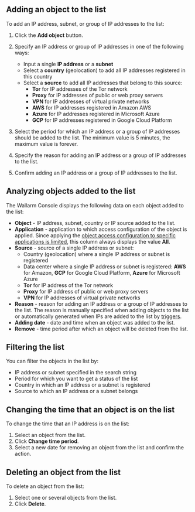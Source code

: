 ## Adding an object to the list

To add an IP address, subnet, or group of IP addresses to the list:

1. Click the **Add object** button.
2. Specify an IP address or group of IP addresses in one of the following ways:

    * Input a single **IP address** or a **subnet**
    * Select a **country** (geolocation) to add all IP addresses registered in this country
    * Select a **source** to add all IP addresses that belong to this source:
        * **Tor** for IP addresses of the Tor network
        * **Proxy** for IP addresses of public or web proxy servers
        * **VPN** for IP addresses of virtual private networks
        * **AWS** for IP addresses registered in Amazon AWS
        * **Azure** for IP addresses registered in Microsoft Azure
        * **GCP** for IP addresses registered in Google Cloud Platform
3. Select the period for which an IP address or a group of IP addresses should be added to the list. The minimum value is 5 minutes, the maximum value is forever.
4. Specify the reason for adding an IP address or a group of IP addresses to the list.
5. Confirm adding an IP address or a group of IP addresses to the list.

<!-- screenshot with adding form (DOCS-1269) -->

## Analyzing objects added to the list

The Wallarm Console displays the following data on each object added to the list:

* **Object** - IP address, subnet, country or IP source added to the list.
* **Application** - application to which access configuration of the object is applied. Since applying the [object access configuration to specific applications is limited](overview.md#known-caveats-of-ip-lists-configuration), this column always displays the value **All**.
* **Source** - source of a single IP address or subnet:
    * Country (geolocation) where a single IP address or subnet is registered
    * Data center where a single IP address or subnet is registered: **AWS** for Amazon, **GCP** for Google Cloud Platform, **Azure** for Microsoft Azure
    * **Tor** for IP address of the Tor network
    * **Proxy** for IP address of public or web proxy servers
    * **VPN** for IP addresses of virtual private networks
* **Reason** - reason for adding an IP address or a group of IP addresses to the list. The reason is manually specified when adding objects to the list or automatically generated when IPs are added to the list by [triggers](../triggers/triggers.md).
* **Adding date** - date and time when an object was added to the list.
* **Remove** - time period after which an object will be deleted from the list.

## Filtering the list

You can filter the objects in the list by:

* IP address or subnet specified in the search string
* Period for which you want to get a status of the list
* Country in which an IP address or a subnet is registered
* Source to which an IP address or a subnet belongs

## Changing the time that an object is on the list

To change the time that an IP address is on the list:

1. Select an object from the list.
2. Click **Change time period**.
3. Select a new date for removing an object from the list and confirm the action.

<!-- screen with button to change time period (DOCS-1269) -->

## Deleting an object from the list

To delete an object from the list:

1. Select one or several objects from the list.
2. Click **Delete**.

<!-- screen with button to delete object (DOCS-1269) -->
